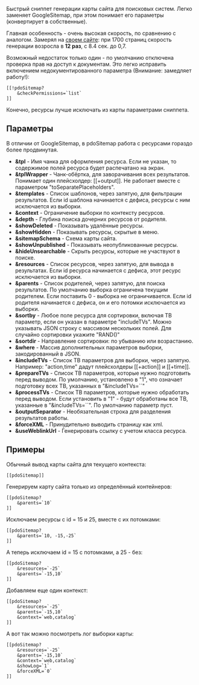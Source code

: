 Быстрый сниппет генерации карты сайта для поисковых систем. Легко заменяет GoogleSitemap, при этом понимает его параметры (конвертирует в собственные).

Главная особенность - очень высокая скорость, по сравнению с аналогом. Замерял на <a href="/sitemap.xml">своем сайте</a>: при 1700 страниц скорость генерации возросла в **12 раз**, с 8.4 сек. до 0,7.

Возможный недостаток только один - по умолчанию отключена проверка прав на доступ к документам. Это легко исправить включением недокументированного параметра (Внимание: замедляет работу!):
```
[[!pdoSitemap?
	&checkPermissions=`list`
]]
```

Конечно, ресурсы лучше исключать из карты параметрами сниппета.

## Параметры
В отличии от GoogleSitemap, в pdoSitemap работа с ресурсами гораздо более продвинутая.


* **&tpl** - Имя чанка для оформления ресурса. Если не указан, то содержимое полей ресурса будет распечатано на экран.
* **&tplWrapper** - Чанк-обёртка, для заворачивания всех результатов. Понимает один плейсхолдер: [[+output]]. Не работает вместе с параметром "toSeparatePlaceholders".
* **&templates** - Список шаблонов, через запятую, для фильтрации результатов. Если id шаблона начинается с дефиса, ресурсы с ним исключается из выборки.
* **&context** - Ограничение выборки по контексту ресурсов.
* **&depth** - Глубина поиска дочерних ресурсов от родителя.
* **&showDeleted** - Показывать удалённые ресурсы.
* **&showHidden** - Показывать ресурсы, скрытые в меню.
* **&sitemapSchema** - Схема карты сайта.
* **&showUnpublished** - Показывать неопубликованные ресурсы.
* **&hideUnsearchable** - Скрыть ресурсы, которые не участвуют в поиске.
* **&resources** - Список ресурсов, через запятую, для вывода в результатах. Если id ресурса начинается с дефиса, этот ресурс исключается из выборки.
* **&parents** - Список родителей, через запятую, для поиска результатов. По умолчанию выборка ограничена текущим родителем. Если поставить 0 - выборка не ограничивается. Если id родителя начинается с дефиса, он и его потомки исключается из выборки.
* **&sortby** - Любое поле ресурса для сортировки, включая ТВ параметр, если он указан в параметре "includeTVs". Можно указывать JSON строку с массивом нескольких полей. Для случайно сортировки укажите "RAND()"
* **&sortdir** - Направление сортировки: по убыванию или возрастанию.
* **&where** - Массив дополнительных параметров выборки, закодированный в JSON.
* **&includeTVs** - Список ТВ параметров для выборки, через запятую. Например: "action,time" дадут плейсхолдеры [[+action]] и [[+time]].
* **&prepareTVs** - Список ТВ параметров, которые нужно подготовить перед выводом. По умолчанию, установлено в "1", что означает подготовку всех ТВ, указанных в "&includeTVs=``"
* **&processTVs** - Список ТВ параметров, которые нужно обработать перед выводом. Если установить в "1" - будут обработаны все ТВ, указанные в "&includeTVs=``". По умолчанию параметр пуст.
* **&outputSeparator** - Необязательная строка для разделения результатов работы.
* **&forceXML** - Принудительно выводить страницу как xml.
* **&useWeblinkUrl** - Генерировать ссылку с учетом класса ресурса.


## Примеры
Обычный вывод карты сайта для текущего контекста:
```
[[pdoSitemap]]
```

Генерируем карту сайта только из определённый контейнеров:
```
[[pdoSitemap?
	&parents=`10`
]]
```

Исключаем ресурсы с id = 15 и 25, вместе с их потомками:
```
[[pdoSitemap?
	&parents=`10, -15,-25`
]]
```

А теперь исключаем id = 15 с потомками, а 25 - без:
```
[[pdoSitemap?
	&resources=`-25`
	&parents=`-15,10`
]]
```

Добавляем еще один контекст:
```
[[pdoSitemap?
	&resources=`-25`
	&parents=`-15,10`
	&context=`web,catalog`
]]
```

А вот так можно посмотреть лог выборки карты:
```
[[pdoSitemap?
	&resources=`-25`
	&parents=`-15,10`
	&context=`web,catalog`
	&showLog=`1`
	&forceXML=`0`
]]
```